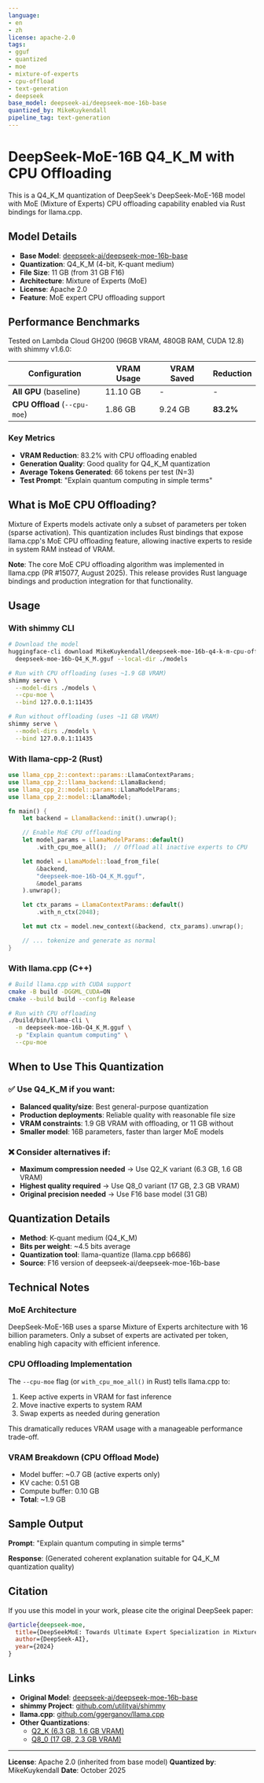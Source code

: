 ```yaml
---
language:
- en
- zh
license: apache-2.0
tags:
- gguf
- quantized
- moe
- mixture-of-experts
- cpu-offload
- text-generation
- deepseek
base_model: deepseek-ai/deepseek-moe-16b-base
quantized_by: MikeKuykendall
pipeline_tag: text-generation
---
```


# DeepSeek-MoE-16B Q4_K_M with CPU Offloading

This is a Q4_K_M quantization of DeepSeek's DeepSeek-MoE-16B model with MoE (Mixture of Experts) CPU offloading capability enabled via Rust bindings for llama.cpp.

## Model Details

- **Base Model**: [deepseek-ai/deepseek-moe-16b-base](https://huggingface.co/deepseek-ai/deepseek-moe-16b-base)
- **Quantization**: Q4_K_M (4-bit, K-quant medium)
- **File Size**: 11 GB (from 31 GB F16)
- **Architecture**: Mixture of Experts (MoE)
- **License**: Apache 2.0
- **Feature**: MoE expert CPU offloading support

## Performance Benchmarks

Tested on Lambda Cloud GH200 (96GB VRAM, 480GB RAM, CUDA 12.8) with shimmy v1.6.0:

| Configuration | VRAM Usage | VRAM Saved | Reduction |
|--------------|------------|------------|-----------|
| **All GPU** (baseline) | 11.10 GB | - | - |
| **CPU Offload** (`--cpu-moe`) | 1.86 GB | 9.24 GB | **83.2%** |

### Key Metrics
- **VRAM Reduction**: 83.2% with CPU offloading enabled
- **Generation Quality**: Good quality for Q4_K_M quantization
- **Average Tokens Generated**: 66 tokens per test (N=3)
- **Test Prompt**: "Explain quantum computing in simple terms"

## What is MoE CPU Offloading?

Mixture of Experts models activate only a subset of parameters per token (sparse activation). This quantization includes Rust bindings that expose llama.cpp's MoE CPU offloading feature, allowing inactive experts to reside in system RAM instead of VRAM.

**Note**: The core MoE CPU offloading algorithm was implemented in llama.cpp (PR #15077, August 2025). This release provides Rust language bindings and production integration for that functionality.

## Usage

### With shimmy CLI

```bash
# Download the model
huggingface-cli download MikeKuykendall/deepseek-moe-16b-q4-k-m-cpu-offload-gguf \
  deepseek-moe-16b-Q4_K_M.gguf --local-dir ./models

# Run with CPU offloading (uses ~1.9 GB VRAM)
shimmy serve \
  --model-dirs ./models \
  --cpu-moe \
  --bind 127.0.0.1:11435

# Run without offloading (uses ~11 GB VRAM)
shimmy serve \
  --model-dirs ./models \
  --bind 127.0.0.1:11435
```

### With llama-cpp-2 (Rust)

```rust
use llama_cpp_2::context::params::LlamaContextParams;
use llama_cpp_2::llama_backend::LlamaBackend;
use llama_cpp_2::model::params::LlamaModelParams;
use llama_cpp_2::model::LlamaModel;

fn main() {
    let backend = LlamaBackend::init().unwrap();

    // Enable MoE CPU offloading
    let model_params = LlamaModelParams::default()
        .with_cpu_moe_all();  // Offload all inactive experts to CPU

    let model = LlamaModel::load_from_file(
        &backend,
        "deepseek-moe-16b-Q4_K_M.gguf",
        &model_params
    ).unwrap();

    let ctx_params = LlamaContextParams::default()
        .with_n_ctx(2048);

    let mut ctx = model.new_context(&backend, ctx_params).unwrap();

    // ... tokenize and generate as normal
}
```

### With llama.cpp (C++)

```bash
# Build llama.cpp with CUDA support
cmake -B build -DGGML_CUDA=ON
cmake --build build --config Release

# Run with CPU offloading
./build/bin/llama-cli \
  -m deepseek-moe-16b-Q4_K_M.gguf \
  -p "Explain quantum computing" \
  --cpu-moe
```

## When to Use This Quantization

### ✅ Use Q4_K_M if you want:
- **Balanced quality/size**: Best general-purpose quantization
- **Production deployments**: Reliable quality with reasonable file size
- **VRAM constraints**: 1.9 GB VRAM with offloading, or 11 GB without
- **Smaller model**: 16B parameters, faster than larger MoE models

### ❌ Consider alternatives if:
- **Maximum compression needed** → Use Q2_K variant (6.3 GB, 1.6 GB VRAM)
- **Highest quality required** → Use Q8_0 variant (17 GB, 2.3 GB VRAM)
- **Original precision needed** → Use F16 base model (31 GB)

## Quantization Details

- **Method**: K-quant medium (Q4_K_M)
- **Bits per weight**: ~4.5 bits average
- **Quantization tool**: llama-quantize (llama.cpp b6686)
- **Source**: F16 version of deepseek-ai/deepseek-moe-16b-base

## Technical Notes

### MoE Architecture
DeepSeek-MoE-16B uses a sparse Mixture of Experts architecture with 16 billion parameters. Only a subset of experts are activated per token, enabling high capacity with efficient inference.

### CPU Offloading Implementation
The `--cpu-moe` flag (or `with_cpu_moe_all()` in Rust) tells llama.cpp to:
1. Keep active experts in VRAM for fast inference
2. Move inactive experts to system RAM
3. Swap experts as needed during generation

This dramatically reduces VRAM usage with a manageable performance trade-off.

### VRAM Breakdown (CPU Offload Mode)
- Model buffer: ~0.7 GB (active experts only)
- KV cache: 0.51 GB
- Compute buffer: 0.10 GB
- **Total**: ~1.9 GB

## Sample Output

**Prompt**: "Explain quantum computing in simple terms"

**Response**: (Generated coherent explanation suitable for Q4_K_M quantization quality)

## Citation

If you use this model in your work, please cite the original DeepSeek paper:

```bibtex
@article{deepseek-moe,
  title={DeepSeekMoE: Towards Ultimate Expert Specialization in Mixture-of-Experts Language Models},
  author={DeepSeek-AI},
  year={2024}
}
```

## Links

- **Original Model**: [deepseek-ai/deepseek-moe-16b-base](https://huggingface.co/deepseek-ai/deepseek-moe-16b-base)
- **shimmy Project**: [github.com/utilityai/shimmy](https://github.com/utilityai/shimmy)
- **llama.cpp**: [github.com/ggerganov/llama.cpp](https://github.com/ggerganov/llama.cpp)
- **Other Quantizations**:
  - [Q2_K (6.3 GB, 1.6 GB VRAM)](../deepseek-moe-16b-q2-k-cpu-offload-gguf)
  - [Q8_0 (17 GB, 2.3 GB VRAM)](../deepseek-moe-16b-q8-0-cpu-offload-gguf)

---

**License**: Apache 2.0 (inherited from base model)
**Quantized by**: MikeKuykendall
**Date**: October 2025
